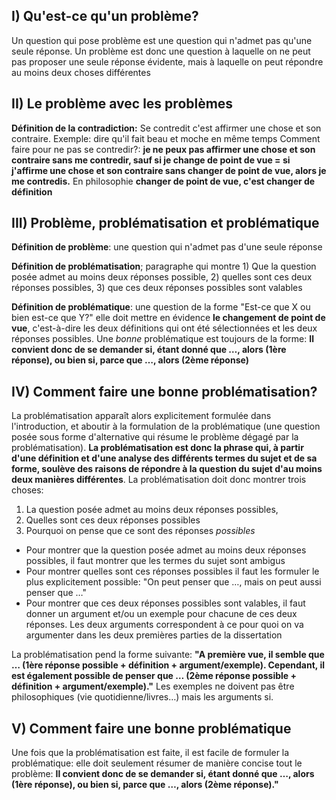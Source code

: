 ## I) Qu'est-ce qu'un problème?
Un question qui pose problème est une question qui n'admet pas qu'une seule réponse. Un problème est donc une question à laquelle on ne peut pas proposer une seule réponse évidente, mais à laquelle on peut répondre au moins deux choses différentes

## II) Le problème avec les problèmes
**Définition de la contradiction:** Se contredit c'est affirmer une chose et son contraire. Exemple: dire qu'il fait beau et moche en même temps
Comment faire pour ne pas se contredir?:
**je ne peux pas affirmer une chose et son contraire sans me contredir, sauf si je change de point de vue = si j'affirme une chose et son contraire sans changer de point de vue, alors je me contredis.**
En philosophie **changer de point de vue, c'est changer de définition**

## III) Problème, problématisation et problématique
**Définition de problème**: une question qui n'admet pas d'une seule réponse

**Définition de problématisation**; paragraphe qui montre 1) Que la question posée admet au moins deux réponses possible, 2) quelles sont ces deux réponses possibles, 3) que ces deux réponses possibles sont valables

**Définition de problématique**: une question de la forme "Est-ce que X ou bien est-ce que Y?" elle doit mettre en évidence **le changement de point de vue**, c'est-à-dire les deux définitions qui ont été sélectionnées et les deux réponses possibles. Une *bonne* problématique est toujours de la forme:
**Il convient donc de se demander si, étant donné que …, alors (1ère réponse), ou bien si, parce que …, alors (2ème réponse)**

## IV) Comment faire une bonne problématisation?
La problématisation apparaît alors explicitement formulée dans l'introduction, et aboutir à la formulation de la problématique (une question posée sous forme d'alternative qui résume le problème dégagé par la problématisation). **La problématisation est donc la phrase qui, à partir d'une définition et d'une analyse des différents termes du sujet et de sa forme, soulève des raisons de répondre à la question du sujet d'au moins deux manières différentes**. La problématisation doit donc montrer trois choses:
1) La question posée admet au moins deux réponses possibles,
2) Quelles sont ces deux réponses possibles
3) Pourquoi on pense que ce sont des réponses *possibles*
- Pour montrer que la question posée admet au moins deux réponses possibles, il faut montrer que les termes du sujet sont ambigus
- Pour montrer quelles sont ces réponses possibles il faut les formuler le plus explicitement possible: "On peut penser que …, mais on peut aussi penser que …"
- Pour montrer que ces deux réponses possibles sont valables, il faut donner un argument et/ou un exemple pour chacune de ces deux réponses. Les deux arguments correspondent à ce pour quoi on va argumenter dans les deux premières parties de la dissertation

La problématisation pend la forme suivante:
**"A première vue, il semble que … (1ère réponse possible + définition + argument/exemple). Cependant, il est également possible de penser que … (2ème réponse possible + définition + argument/exemple)."**
Les exemples ne doivent pas être philosophiques (vie quotidienne/livres…) mais les arguments si.

## V) Comment faire une bonne problématique
Une fois que la problématisation est faite, il est facile de formuler la problématique: elle doit seulement résumer de manière concise tout le problème:
**Il convient donc de se demander si, étant donné que …, alors (1ère réponse), ou bien si, parce que …, alors (2ème réponse)."**